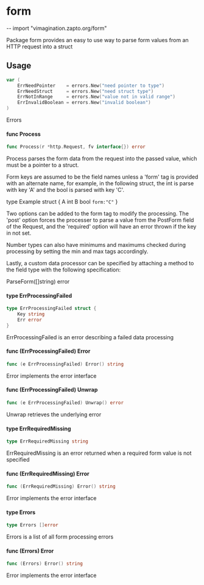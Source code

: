 # form
--
    import "vimagination.zapto.org/form"

Package form provides an easy to use way to parse form values from an HTTP
request into a struct

## Usage

```go
var (
	ErrNeedPointer    = errors.New("need pointer to type")
	ErrNeedStruct     = errors.New("need struct type")
	ErrNotInRange     = errors.New("value not in valid range")
	ErrInvalidBoolean = errors.New("invalid boolean")
)
```
Errors

#### func  Process

```go
func Process(r *http.Request, fv interface{}) error
```
Process parses the form data from the request into the passed value, which must
be a pointer to a struct.

Form keys are assumed to be the field names unless a 'form' tag is provided with
an alternate name, for example, in the following struct, the int is parse with
key 'A' and the bool is parsed with key 'C'.

type Example struct {
    A int
    B bool `form:"C"`
}

Two options can be added to the form tag to modify the processing. The 'post'
option forces the processer to parse a value from the PostForm field of the
Request, and the 'required' option will have an error thrown if the key in not
set.

Number types can also have minimums and maximums checked during processing by
setting the min and max tags accordingly.

Lastly, a custom data processor can be specified by attaching a method to the
field type with the following specification:

ParseForm([]string) error

#### type ErrProcessingFailed

```go
type ErrProcessingFailed struct {
	Key string
	Err error
}
```

ErrProcessingFailed is an error describing a failed data processing

#### func (ErrProcessingFailed) Error

```go
func (e ErrProcessingFailed) Error() string
```
Error implements the error interface

#### func (ErrProcessingFailed) Unwrap

```go
func (e ErrProcessingFailed) Unwrap() error
```
Unwrap retrieves the underlying error

#### type ErrRequiredMissing

```go
type ErrRequiredMissing string
```

ErrRequiredMissing is an error returned when a required form value is not
specified

#### func (ErrRequiredMissing) Error

```go
func (ErrRequiredMissing) Error() string
```
Error implements the error interface

#### type Errors

```go
type Errors []error
```

Errors is a list of all form processing errors

#### func (Errors) Error

```go
func (Errors) Error() string
```
Error implements the error interface

